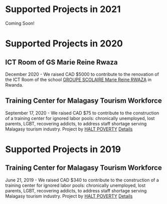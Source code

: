 # Supported Projects in 2021
Coming Soon!

# Supported Projects in 2020

## ICT Room of GS Marie Reine Rwaza 
December 2020 - We raised CAD $5000 to contribute to the renovation of the ICT Room of the school [GROUPE SCOLAIRE Marie Reine RWAZA](https://mariereinerwaza.rw/) in Rwanda.

## Training Center for Malagasy Tourism Workforce
September 17, 2020 - We raised CAD $75 to contribute to the construction of a training center for ignored labor pools: chronically unemployed, lost parents, LGBT, recovering addicts, to address staff shortage serving Malagasy tourism industry. Project by [HALT POVERTY](https://www.mg-haltpoverty.org/)
[Details](https://www.globalgiving.org/projects/help-finish-anay-center/)

# Supported Projects in 2019

## Training Center for Malagasy Tourism Workforce
June 21, 2019 - We raised CAD $340 to contribute to the construction of a training center for ignored labor pools: chronically unemployed, lost parents, LGBT, recovering addicts, to address staff shortage serving Malagasy tourism industry. Project by [HALT POVERTY](https://www.mg-haltpoverty.org/)
[Details](https://www.globalgiving.org/projects/help-finish-anay-center/)
